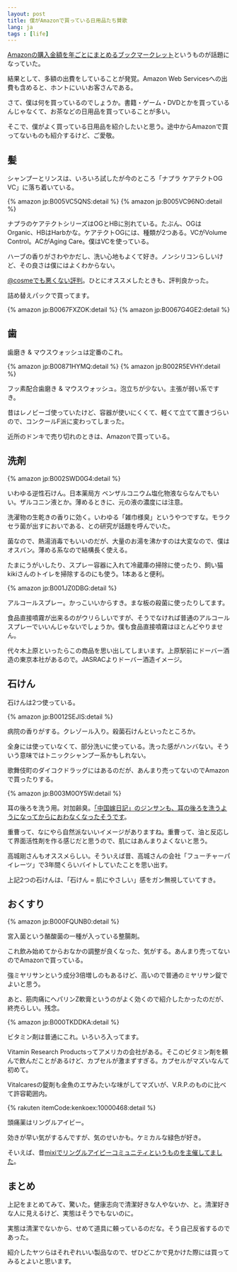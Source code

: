 ```yaml
---
layout: post
title: 僕がAmazonで買っている日用品たち賛歌
lang: ja
tags : [life]
---
```

<a href="http://moroya.hatenablog.jp/entry/2013/06/03/225935">Amazonの購入金額を年ごとにまとめるブックマークレット</a>というものが話題になっていた。

結果として、多額の出費をしていることが発覚。Amazon Web Servicesへの出費も含めると、ホントにいいお客さんである。

さて、僕は何を買っているのでしょうか。書籍・ゲーム・DVDとかを買っているんじゃなくて、お茶などの日用品を買っていることが多い。

そこで、僕がよく買っている日用品を紹介したいと思う。途中からAmazonで買ってないものも紹介するけど、ご愛敬。

## 髪

シャンプーとリンスは、いろいろ試したが今のところ「ナプラ ケアテクトOG VC」に落ち着いている。

{% amazon jp:B005VC5QNS:detail %}
{% amazon jp:B005VC96NO:detail %}

ナプラのケアテクトシリーズはOGとHBに別れている。たぶん、OGはOrganic、HBはHarbかな。ケアテクトOGには、種類が2つある。VCがVolume Control。ACがAging Care。僕はVCを使っている。

ハーブの香りがさわやかだし、洗い心地もよくて好き。ノンシリコンらしいけど、その良さは僕にはよくわからない。

<a href="http://www.cosme.net/product/product_id/10033293/top">@cosmeでも悪くない評判</a>。ひとにオススメしたときも、評判良かった。

詰め替えパックで買ってます。

{% amazon jp:B0067FXZOK:detail %}
{% amazon jp:B0067G4GE2:detail %}

## 歯

歯磨き & マウスウォッシュは定番のこれ。

{% amazon jp:B00871HYMQ:detail %}
{% amazon jp:B002R5EVHY:detail %}

フッ素配合歯磨き & マウスウォッシュ。泡立ちが少ない。主張が弱い系ですき。

昔はレノビーゴ使っていたけど、容器が使いにくくて、軽くて立てて置きづらいので、コンクールF派に変わってしまった。

近所のドンキで売り切れのときは、Amazonで買っている。

## 洗剤

{% amazon jp:B002SWD0G4:detail %}

いわゆる逆性石けん。日本薬局方 ベンザルコニウム塩化物液ならなんでもいい。ザルコニン液とか。薄めるときに、元の液の濃度には注意。

洗濯物の生乾きの香りに効く。いわゆる「雑巾様臭」というやつですな。モラクセラ菌が出すにおいである、との研究が話題を呼んでいた。

菌なので、熱湯消毒でもいいのだが、大量のお湯を沸かすのは大変なので、僕はオスバン。薄める系なので結構長く使える。

たまにうがいしたり、スプレー容器に入れて冷蔵庫の掃除に使ったり、飼い猫kikiさんのトイレを掃除するのにも使う。1本あると便利。

{% amazon jp:B001JZ0DBG:detail %}

アルコールスプレー。かっこいいからすき。まな板の殺菌に使ったりしてます。

食品直接噴霧が出来るのがウリらしいですが、そうでなければ普通のアルコールスプレーでいいんじゃないでしょうか。僕も食品直接噴霧はほとんどやりません。

代々木上原といったらこの商品を思い出してしまいます。上原駅前にドーバー酒造の東京本社があるので。JASRACよりドーバー酒造イメージ。

## 石けん

石けんは2つ使っている。

{% amazon jp:B0012SEJIS:detail %}

病院の香りがする。クレゾール入り。殺菌石けんといったところか。

全身には使っていなくて、部分洗いに使っている。洗った感がハンバない。そういう意味ではトニックシャンプー系かもしれない。

歌舞伎町のダイコクドラッグにはあるのだが、あんまり売ってないのでAmazonで買ったりする。

{% amazon jp:B003M0OY5W:detail %}

耳の後ろを洗う用。対加齢臭。<a href="http://blog.livedoor.jp/keumaya-china/archives/51457896.html">「中国嫁日記」のジンサンも、耳の後ろを洗うようになってからにおわなくなったそうです</a>。

重曹って、なにやら自然派ないいイメージがありますね。重曹って、油と反応して界面活性剤を作る感じだと思うので、肌にはあんまりよくないと思う。

高城剛さんもオススメらしい。そういえば昔、高城さんの会社「フューチャーパイレーツ」で3年間くらいバイトしていたことを思い出す。

上記2つの石けんは、「石けん = 肌にやさしい」感をガン無視していてすき。

## おくすり

{% amazon jp:B000FQUNB0:detail %}

宮入菌という酪酸菌の一種が入っている整腸剤。

これ飲み始めてからおなかの調整が良くなった、気がする。あんまり売ってないのでAmazonで買っている。

強ミヤリサンという成分3倍増しのもあるけど、高いので普通のミヤリサン錠でよいと思う。

あと、筋肉痛にヘパリンZ軟膏というのがよく効くので紹介したかったのだが、終売らしい。残念。

{% amazon jp:B000TKDDKA:detail %}

ビタミン剤は普通にこれ。いろいろ入ってます。

Vitamin Research Productsってアメリカの会社がある。そこのビタミン剤を頼んで飲んだことがあるけど、カプセルが激まずすぎる。カプセルがマズいなんて初めて。

Vitalcaresの錠剤も金魚のエサみたいな味がしてマズいが、V.R.P.のものに比べて許容範囲内。

{% rakuten itemCode:kenkoex:10000468:detail %}

頭痛薬はリングルアイビー。

効きが早い気がするんですが、気のせいかも。ケミカルな緑色が好き。

そいえば、昔<a href="http://mixi.jp/view_community.pl?id=43125">mixiでリングルアイビーコミュニティというものを主催してました</a>。

## まとめ

上記をまとめてみて、驚いた。健康志向で清潔好きな人やないか、と。清潔好きな人に見えるけど、実態はそうでもないのに。

実態は清潔でないから、せめて道具に頼っているのだな。そう自己反省するのであった。

紹介したヤツらはそれぞれいい製品なので、ぜひどこかで見かけた際には買ってみるとよいと思います。

